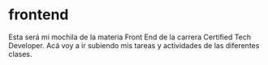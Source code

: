 # frontend
Esta será mi mochila de la materia Front End de la carrera Certified Tech Developer. Acá voy a ir subiendo mis tareas y actividades de las diferentes clases.
